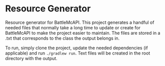 # Resource Generator

Resource generator for BattleMcAPI. 
This project generates a handful of needed files that normally take a long time to update or create for BattleMcAPI to make the project easier to maintain.
The files are stored in a .txt that corresponds to the class the output belongs in.

To run, simply clone the project, update the needed dependencies (if applicable) and run `./gradlew run`. Text files will be created in the root directory with the output. 
